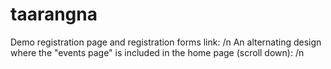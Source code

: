 # taarangna 
Demo registration page and registration forms link: /n
An alternating design where the "events page" is included in the home page (scroll down): /n
